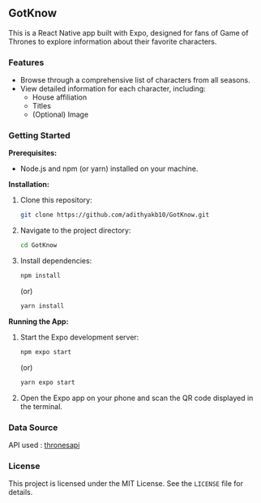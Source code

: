 ## GotKnow

This is a React Native app built with Expo, designed for fans of Game of Thrones to explore information about their favorite characters.

### Features

* Browse through a comprehensive list of characters from all seasons.
* View detailed information for each character, including:
    * House affiliation
    * Titles
    * (Optional) Image

### Getting Started

**Prerequisites:**

* Node.js and npm (or yarn) installed on your machine.

**Installation:**

1. Clone this repository:

   ```bash
   git clone https://github.com/adithyakb10/GotKnow.git
   ```

2. Navigate to the project directory:

   ```bash
   cd GotKnow
   ```

3. Install dependencies:

   ```bash
   npm install
   ```
   (or)
   ```bash
   yarn install
   ```

**Running the App:**

1. Start the Expo development server:

   ```bash
   npm expo start
   ```
   (or)
   ```bash
   yarn expo start
   ```

2. Open the Expo app on your phone and scan the QR code displayed in the terminal.

### Data Source

API used : [thronesapi](https://thronesapi.com/)

### License

This project is licensed under the MIT License. See the `LICENSE` file for details.
